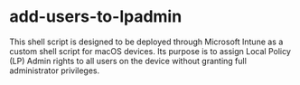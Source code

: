 # add-users-to-lpadmin
This shell script is designed to be deployed through Microsoft Intune as a custom shell script for macOS devices. Its purpose is to assign Local Policy (LP) Admin rights to all users on the device without granting full administrator privileges.
